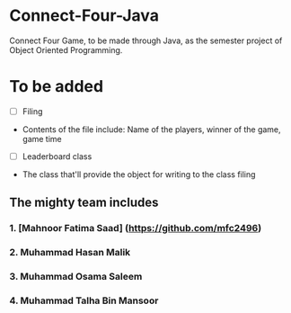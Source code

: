 # Connect-Four-Java
Connect Four Game, to be made through Java, as the semester project of Object Oriented Programming.

# To be added
- [ ] Filing
- Contents of the file include: Name of the players, winner of the game, game time
- [ ] Leaderboard class
- The class that'll provide the object for writing to the class filing


## The mighty team includes
### 1. [Mahnoor Fatima Saad] (https://github.com/mfc2496)
### 2. Muhammad Hasan Malik
### 3. Muhammad Osama Saleem
### 4. Muhammad Talha Bin Mansoor
